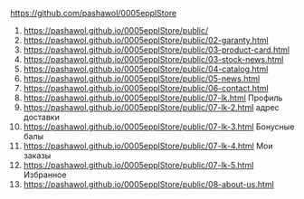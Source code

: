 <https://github.com/pashawol/0005epplStore>
1. <https://pashawol.github.io/0005epplStore/public/>
1. <https://pashawol.github.io/0005epplStore/public/02-garanty.html>
1. <https://pashawol.github.io/0005epplStore/public/03-product-card.html>
1. <https://pashawol.github.io/0005epplStore/public/03-stock-news.html>
1. <https://pashawol.github.io/0005epplStore/public/04-catalog.html>
1. <https://pashawol.github.io/0005epplStore/public/05-news.html>
1. <https://pashawol.github.io/0005epplStore/public/06-contact.html>
1. <https://pashawol.github.io/0005epplStore/public/07-lk.html> Профиль
1. <https://pashawol.github.io/0005epplStore/public/07-lk-2.html> адрес доставки
1. <https://pashawol.github.io/0005epplStore/public/07-lk-3.html> Бонусные балы
1. <https://pashawol.github.io/0005epplStore/public/07-lk-4.html> Мои заказы
1. <https://pashawol.github.io/0005epplStore/public/07-lk-5.html> Избранное
1. <https://pashawol.github.io/0005epplStore/public/08-about-us.html>
